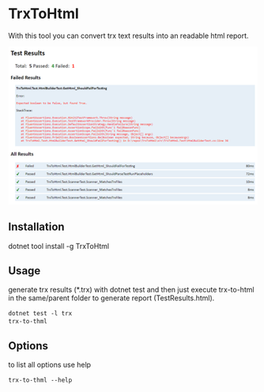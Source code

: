 # TrxToHtml

With this tool you can convert trx text results into an readable html report.

![Screenshot](TestResults.png)

## Installation
dotnet tool install -g TrxToHtml

## Usage
generate trx results (*.trx) with dotnet test and then just execute trx-to-html in the same/parent folder to generate report (TestResults.html).

```shell
dotnet test -l trx
trx-to-thml
```

## Options
to list all options use help

```shell
trx-to-thml --help
```

